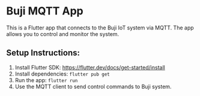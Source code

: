 
# Buji MQTT App

This is a Flutter app that connects to the Buji IoT system via MQTT. The app allows you to control and monitor the system.

## Setup Instructions:

1. Install Flutter SDK: https://flutter.dev/docs/get-started/install
2. Install dependencies: `flutter pub get`
3. Run the app: `flutter run`
4. Use the MQTT client to send control commands to Buji system.
